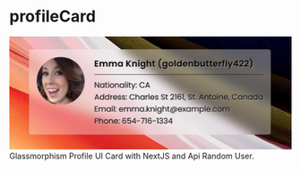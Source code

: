 # profileCard
![profile card](/preview.jpg?raw=true "profile card")
Glassmorphism Profile UI Card with NextJS and Api Random User.
